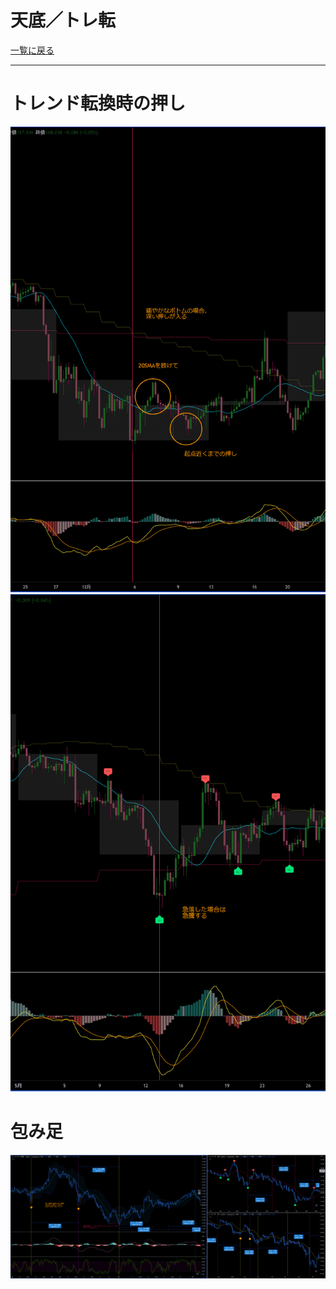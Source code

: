 # 天底／トレ転
[一覧に戻る](../index.md)

---
# トレンド転換時の押し
![](img/2022-12-22-21-52-37.png)  ![](img/2022-12-22-21-52-46.png)

# 包み足
![](img/2022-12-22-21-03-47.png)



